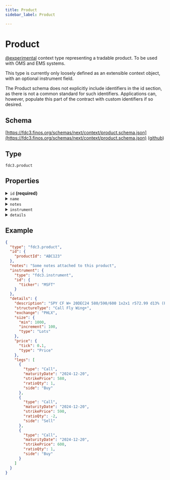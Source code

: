 ```yaml
---
title: Product
sidebar_label: Product

---
```


# Product

[@experimental](/docs/fdc3-compliance#experimental-features) context type representing a tradable product. To be used with OMS and EMS systems.

This type is currently only loosely defined as an extensible context object, with an optional instrument field.

The Product schema does not explicitly include identifiers in the id section, as there is not a common standard for such identifiers. Applications can, however, populate this part of the contract with custom identifiers if so desired.

## Schema

[https://fdc3.finos.org/schemas/next/context/product.schema.json](https://fdc3.finos.org/schemas/next/context/product.schema.json) ([github](https://github.com/finos/FDC3/tree/main/packages/fdc3-context/schemas/context/product.schema.json))

## Type

`fdc3.product`

## Properties

<details>
  <summary><code>id</code> <strong>(required)</strong></summary>

**type**: `object`

<details>
  <summary><code>Additional Properties</code></summary>

**type**: `string`

</details>

One or more identifiers that refer to the product. Specific key names for systems are expected to be standardized in future.

</details>

<details>
  <summary><code>name</code></summary>

**type**: `string`

A human-readable summary of the product.

</details>

<details>
  <summary><code>notes</code></summary>

**type**: `string`

A description or set of notes.

</details>

<details>
  <summary><code>instrument</code></summary>

**type**: [Instrument](Instrument)

A financial instrument that relates to the definition of this product

</details>

<details>
  <summary><code>details</code></summary>

**type**: `object`

**Subproperties:**

<details>
  <summary><code>description</code></summary>

**type**: `string`

A description of the product as a string mi the style often used by traders to describe products within a chat messaging system


**Example**: 

```js
"SPY CF W+ 20DEC24 580/590/600 1x2x1 r572.99 d13% (PHLX)"
```

</details>

<details>
  <summary><code>orderType</code></summary>

**type**: `string` with values:
- `market`,
- `limit`,
- `limit-sell`,
- `buy-stop`,
- `stop-loss`,
- `stop`,
- `day`,
- `gtc`,
- `iceberg`,
- `once-cancels-the-other`,
- `immediate-or-cancel`,
- `all-or-none`,
- `fill-or-kill`

The type of order

</details>

<details>
  <summary><code>structureType</code></summary>

**type**: `string`

A description of the the structure or strategy of the product


**Example**: 

```js
"Call Fly Wing+"
```

</details>

<details>
  <summary><code>exchange</code></summary>

**type**: `string`

The exchange or marketplace where the product is offered


**Example**: 

```js
"PHLX"
```

</details>

<details>
  <summary><code>size</code></summary>

**type**: `object`

**Subproperties:**

<details>
  <summary><code>min</code></summary>

**type**: `number`

The minimum size

</details>

<details>
  <summary><code>max</code></summary>

**type**: `number`

The maximum size

</details>

<details>
  <summary><code>increment</code></summary>

**type**: `number`

The amount to increment the size by

</details>

Logic used to determine the size, size limits and increments to use when trading the product.

</details>

<details>
  <summary><code>price</code></summary>

**type**: `object`

**Subproperties:**

<details>
  <summary><code>tick</code></summary>

**type**: `number`



</details>

Logic used to determine the size, size limits and increments to use when trading the product.

</details>

<details>
  <summary><code>legs</code></summary>

**type**: `array`

<details>
  <summary><code>Items</code></summary>

**type**: `object`

**Subproperties:**

<details>
  <summary><code>id</code></summary>

**type**: `string`

Unique identifier for this order leg within the multi-leg order

</details>

<details>
  <summary><code>expirationDate</code></summary>

**type**: `string`

For options, the date at which the contract expires.

</details>

<details>
  <summary><code>maturityDate</code></summary>

**type**: `string`

The date on which the the issuer repays the holders.

</details>

<details>
  <summary><code>strikePrice</code> <strong>(required)</strong></summary>

**type**: `number`

The  price at which the underlying asset is bought or sold

</details>

<details>
  <summary><code>ratioQty</code></summary>

**type**: `number`

A 'per unit' quantity for the leg as a ratio of the order size.

</details>

<details>
  <summary><code>side</code> <strong>(required)</strong></summary>

**type**: `string` with values:
- `Buy`,
- `Sell`

Indicates whether the asset is being bought or sold.

</details>

A part of a multi-part transaction.

</details>

Description of the parts of a multi-part transaction.

</details>

Details that further define this product.

</details>

## Example

```json
{
  "type": "fdc3.product",
  "id": {
    "productId": "ABC123"
  },
  "notes": "Some notes attached to this product",
  "instrument": {
    "type": "fdc3.instrument",
    "id": {
      "ticker": "MSFT"
    }
  },
  "details": {
    "description": "SPY CF W+ 20DEC24 580/590/600 1x2x1 r572.99 d13% (PHLX)",
    "structureType": "Call Fly Wing+",
    "exchange": "PHLX",
    "size": {
      "min": 1000,
      "increment": 100,
      "type": "Lots"
    },
    "price": {
      "tick": 0.1,
      "type": "Price"
    },
    "legs": [
      {
        "type": "Call",
        "maturityDate": "2024-12-20",
        "strikePrice": 580,
        "ratioQty": 1,
        "side": "Buy"
      },
      {
        "type": "Call",
        "maturityDate": "2024-12-20",
        "strikePrice": 590,
        "ratioQty": -2,
        "side": "Sell"
      },
      {
        "type": "Call",
        "maturityDate": "2024-12-20",
        "strikePrice": 600,
        "ratioQty": 1,
        "side": "Buy"
      }
    ]
  }
}
```

